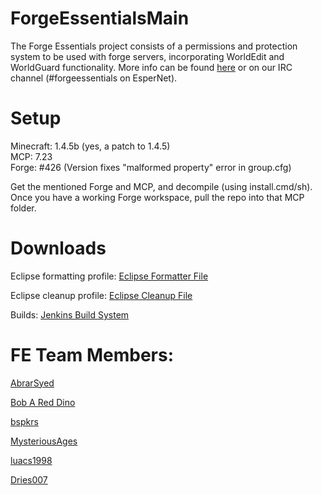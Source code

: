 ForgeEssentialsMain
===================
The Forge Essentials project consists of a permissions and protection system to be used with forge servers, incorporating WorldEdit and WorldGuard functionality. More info can be found <a href="https://github.com/ForgeEssentials/ForgeEssentialsMain/wiki/About-ForgeEssentials">here</a> or on our IRC channel (#forgeessentials on EsperNet).

Setup
=====
Minecraft: 1.4.5b (yes, a patch to 1.4.5)  
MCP: 7.23  
Forge: #426 (Version fixes "malformed property" error in group.cfg)

Get the mentioned Forge and MCP, and decompile (using install.cmd/sh). Once you have a working Forge workspace, pull the repo into that MCP folder.


Downloads
=========
Eclipse formatting profile: <a href="https://dl.dropbox.com/u/31042110/eclipse%20Formatter%20Stuff/AbrarCodeFormatter.xml">Eclipse Formatter File</a>

Eclipse cleanup profile: <a href="https://dl.dropbox.com/u/31042110/eclipse%20Formatter%20Stuff/AbrarCodeCleanup.xml">Eclipse Cleanup File</a>

Builds: <a href="http://files.minecraftforge.net/ForgeEssentials/">Jenkins Build System</a>

FE Team Members:
================
<a href="https://github.com/AbrarSyed">AbrarSyed</a>  

<a href="https://github.com/Bob-A-Red-Dino">Bob A Red Dino</a>  

<a href="https://github.com/bspkrs">bspkrs</a>

<a href="https://github.com/MysteriousAges">MysteriousAges</a>

<a href="https://github.com/luacs1998">luacs1998</a>

<a href="https://github.com/dries007">Dries007</a>